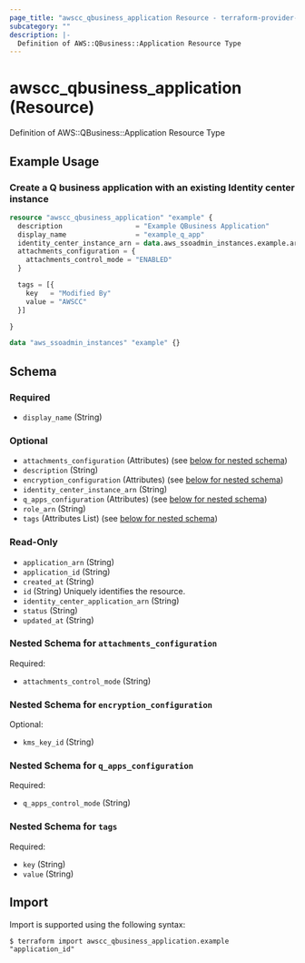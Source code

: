 ```yaml
---
page_title: "awscc_qbusiness_application Resource - terraform-provider-awscc"
subcategory: ""
description: |-
  Definition of AWS::QBusiness::Application Resource Type
---
```


# awscc_qbusiness_application (Resource)

Definition of AWS::QBusiness::Application Resource Type

## Example Usage

### Create a Q business application with an existing Identity center instance

```terraform
resource "awscc_qbusiness_application" "example" {
  description                  = "Example QBusiness Application"
  display_name                 = "example_q_app"
  identity_center_instance_arn = data.aws_ssoadmin_instances.example.arns[0]
  attachments_configuration = {
    attachments_control_mode = "ENABLED"
  }

  tags = [{
    key   = "Modified By"
    value = "AWSCC"
  }]

}

data "aws_ssoadmin_instances" "example" {}
```

<!-- schema generated by tfplugindocs -->
## Schema

### Required

- `display_name` (String)

### Optional

- `attachments_configuration` (Attributes) (see [below for nested schema](#nestedatt--attachments_configuration))
- `description` (String)
- `encryption_configuration` (Attributes) (see [below for nested schema](#nestedatt--encryption_configuration))
- `identity_center_instance_arn` (String)
- `q_apps_configuration` (Attributes) (see [below for nested schema](#nestedatt--q_apps_configuration))
- `role_arn` (String)
- `tags` (Attributes List) (see [below for nested schema](#nestedatt--tags))

### Read-Only

- `application_arn` (String)
- `application_id` (String)
- `created_at` (String)
- `id` (String) Uniquely identifies the resource.
- `identity_center_application_arn` (String)
- `status` (String)
- `updated_at` (String)

<a id="nestedatt--attachments_configuration"></a>
### Nested Schema for `attachments_configuration`

Required:

- `attachments_control_mode` (String)


<a id="nestedatt--encryption_configuration"></a>
### Nested Schema for `encryption_configuration`

Optional:

- `kms_key_id` (String)


<a id="nestedatt--q_apps_configuration"></a>
### Nested Schema for `q_apps_configuration`

Required:

- `q_apps_control_mode` (String)


<a id="nestedatt--tags"></a>
### Nested Schema for `tags`

Required:

- `key` (String)
- `value` (String)

## Import

Import is supported using the following syntax:

```shell
$ terraform import awscc_qbusiness_application.example "application_id"
```
